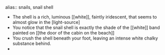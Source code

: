 alias:: snails, snail shell

- The shell is a rich, luminous [[white]], faintly iridescent, that seems to almost glow in the [light-source]
- You notice that the snail shell is exactly the shade of the [[white]] band painted on [[the door of the cabin on the beach]]
- You crush the shell beneath your foot, leaving an intense white chalky substance behind.
-